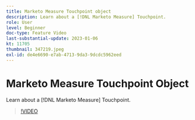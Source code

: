 ```yaml
---
title: Marketo Measure Touchpoint object
description: Learn about a [!DNL Marketo Measure] Touchpoint.
role: User
level: Beginner
doc-type: Feature Video
last-substantial-update: 2023-01-06
kt: 11705
thumbnail: 347219.jpeg
exl-id: de4e6690-e7ab-4713-9da3-9dcdc5962eed
---
```

# Marketo Measure Touchpoint Object

Learn about a [!DNL Marketo Measure] Touchpoint.

>[!VIDEO](https://video.tv.adobe.com/v/347219/?quality=12&learn=on)
